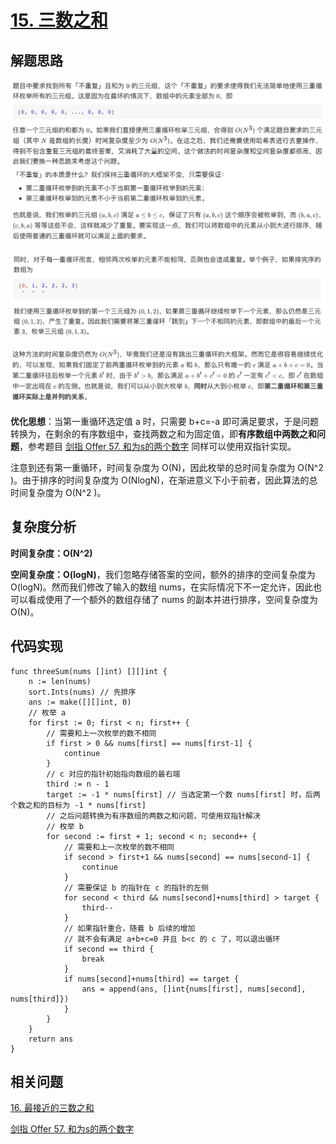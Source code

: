 # [15. 三数之和](https://leetcode-cn.com/problems/3sum/)

## 解题思路

![0D88B891-1448-4483-84AD-A844009E4282](images/0D88B891-1448-4483-84AD-A844009E4282.png)

![A60B9A30-1414-4CF0-99B7-212398ED383D](images/A60B9A30-1414-4CF0-99B7-212398ED383D.png)

![0DFD2E49-917E-4AC9-BE55-0833D776BCE8](images/0DFD2E49-917E-4AC9-BE55-0833D776BCE8.png)

**优化思想**：当第一重循环选定值 a 时，只需要 b+c=-a 即可满足要求，于是问题转换为，在剩余的有序数组中，查找两数之和为固定值，即**有序数组中两数之和问题**，参考题目 [剑指 Offer 57. 和为s的两个数字](https://github.com/WTongStudio/LeetCode/blob/master/数据结构/数组/剑指%20Offer%2057.%20和为s的两个数字.md) 同样可以使用双指针实现。

注意到还有第一重循环，时间复杂度为 O(N)，因此枚举的总时间复杂度为 O(N^2 )。由于排序的时间复杂度为 O(NlogN)，在渐进意义下小于前者，因此算法的总时间复杂度为 O(N^2 )。

## 复杂度分析

**时间复杂度：O(N^2)**

**空间复杂度：O(logN)**，我们忽略存储答案的空间，额外的排序的空间复杂度为 O(logN)。然而我们修改了输入的数组 nums，在实际情况下不一定允许，因此也可以看成使用了一个额外的数组存储了 nums 的副本并进行排序，空间复杂度为 O(N)。

## 代码实现

```golang
func threeSum(nums []int) [][]int {
	n := len(nums)
	sort.Ints(nums) // 先排序
	ans := make([][]int, 0)
	// 枚举 a
	for first := 0; first < n; first++ {
		// 需要和上一次枚举的数不相同
		if first > 0 && nums[first] == nums[first-1] {
			continue
		}
		// c 对应的指针初始指向数组的最右端
		third := n - 1
		target := -1 * nums[first] // 当选定第一个数 nums[first] 时，后两个数之和的目标为 -1 * nums[first]
		// 之后问题转换为有序数组的两数之和问题，可使用双指针解决
		// 枚举 b
		for second := first + 1; second < n; second++ {
			// 需要和上一次枚举的数不相同
			if second > first+1 && nums[second] == nums[second-1] {
				continue
			}
			// 需要保证 b 的指针在 c 的指针的左侧
			for second < third && nums[second]+nums[third] > target {
				third--
			}
			// 如果指针重合，随着 b 后续的增加
			// 就不会有满足 a+b+c=0 并且 b<c 的 c 了，可以退出循环
			if second == third {
				break
			}
			if nums[second]+nums[third] == target {
				ans = append(ans, []int{nums[first], nums[second], nums[third]})
			}
		}
	}
	return ans
}
```

## 相关问题

[16. 最接近的三数之和](https://github.com/WTongStudio/LeetCode/blob/master/数据结构/数组/16.%20最接近的三数之和.md)

[剑指 Offer 57. 和为s的两个数字](https://github.com/WTongStudio/LeetCode/blob/master/数据结构/数组/剑指%20Offer%2057.%20和为s的两个数字.md)

